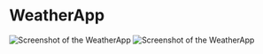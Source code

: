 # WeatherApp
 

![Screenshot of the WeatherApp](https://github.com/codephoria/ProjectPictures/WeatherApp.JPG)
![Screenshot of the WeatherApp](https://github.com/codephoria/ProjectPictures/WeatherForecast.JPG)
